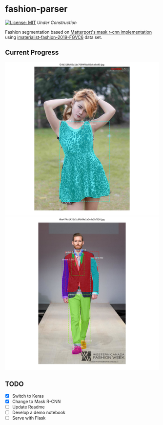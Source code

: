 # fashion-parser
[![License: MIT](https://img.shields.io/badge/License-MIT-yellow.svg)](https://opensource.org/licenses/MIT)
*Under Construction*

Fashion segmentation based on [Matterport's mask r-cnn implementation](https://github.com/matterport/Mask_RCNN) using
[imaterialist-fashion-2019-FGVC6](https://www.kaggle.com/c/imaterialist-fashion-2019-FGVC6/overview) data set.

## Current Progress
![Alt text](examples/example_001.jpeg?raw=true "Title")
![Alt text](examples/example_002.jpeg?raw=true "Title")
## TODO
- [X] Switch to Keras
- [X] Change to Mask R-CNN
- [ ] Update Readme
- [ ] Develop a demo notebook
- [ ] Serve with Flask
